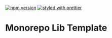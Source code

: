 [![npm version](https://badge.fury.io/js/%40armathai%2Fmonorepo-lib-template.svg)](https://badge.fury.io/js/%40armathai%2Fmonorepo-lib-template)
[![styled with prettier](https://img.shields.io/badge/styled_with-prettier-ff69b4.svg)](https://github.com/prettier/prettier)

# Monorepo Lib Template
